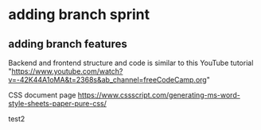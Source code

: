# adding branch sprint

## adding branch features




Backend and frontend structure and code is similar to this YouTube tutorial "https://www.youtube.com/watch?v=-42K44A1oMA&t=2368s&ab_channel=freeCodeCamp.org"

CSS document page
https://www.cssscript.com/generating-ms-word-style-sheets-paper-pure-css/

test2